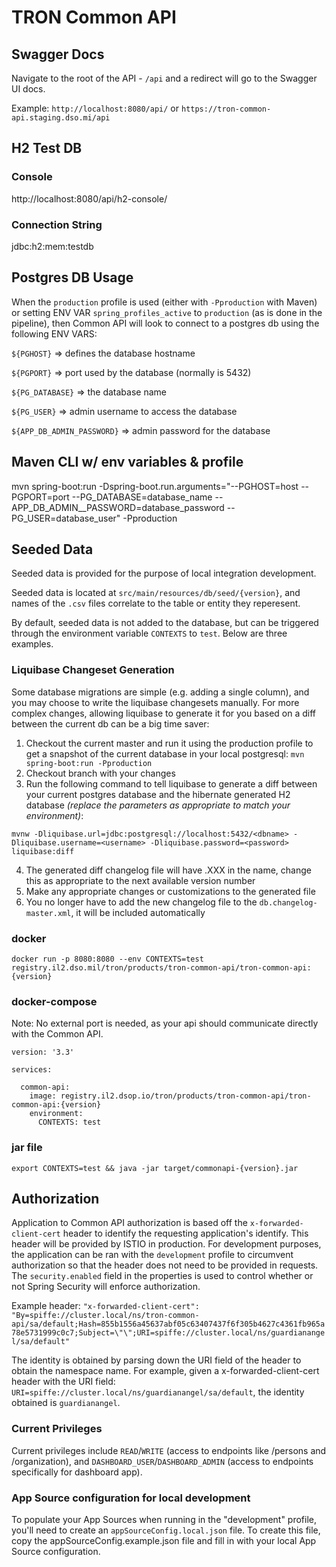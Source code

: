 
# TRON Common API

## Swagger Docs
Navigate to the root of the API - `/api` and a redirect will go to the Swagger UI docs.

Example:
`http://localhost:8080/api/` or `https://tron-common-api.staging.dso.mi/api`

## H2 Test DB

### Console
http://localhost:8080/api/h2-console/

### Connection String
jdbc:h2:mem:testdb

## Postgres DB Usage

When the `production` profile is used (either with `-Pproduction` with Maven) or setting ENV VAR `spring_profiles_active` to `production` (as is done in the pipeline), 
then Common API will look to connect to a postgres db using the following ENV VARS:

`${PGHOST}` => defines the database hostname

`${PGPORT}` => port used by the database (normally is 5432)

`${PG_DATABASE}` => the database name

`${PG_USER}` => admin username to access the database

`${APP_DB_ADMIN_PASSWORD}` => admin password for the database


## Maven CLI w/ env variables & profile
mvn spring-boot:run -Dspring-boot.run.arguments="--PGHOST=host --PGPORT=port --PG_DATABASE=database_name --APP_DB_ADMIN__PASSWORD=database_password --PG_USER=database_user" -Pproduction

## Seeded Data

Seeded data is provided for the purpose of local integration development.

Seeded data is located at `src/main/resources/db/seed/{version}`, and names of the `.csv` files correlate to the table or entity they reperesent.

By default, seeded data is not added to the database, but can be triggered through the environment variable `CONTEXTS` to `test`. Below are three examples.

### Liquibase Changeset Generation

Some database migrations are simple (e.g. adding a single column), and you may choose to write the liquibase changesets manually. For more complex changes, allowing liquibase to generate it for you based on a diff between the current db can be a big time saver:

1. Checkout the current master and run it using the production profile to get a snapshot of the current database in your local postgresql:
`mvn spring-boot:run -Pproduction`
2. Checkout branch with your changes
3. Run the following command to tell liquibase to generate a diff between your current postgres database and the hibernate generated H2 database *(replace the parameters as appropriate to match your environment)*:
```
mvnw -Dliquibase.url=jdbc:postgresql://localhost:5432/<dbname> -Dliquibase.username=<username> -Dliquibase.password=<password> liquibase:diff
```
4. The generated diff changelog file will have .XXX in the name, change this as appropriate to the next available version number
5. Make any appropriate changes or customizations to the generated file
6. You no longer have to add the new changelog file to the `db.changelog-master.xml`, it will be included automatically


### docker
`docker run -p 8080:8080 --env CONTEXTS=test registry.il2.dso.mil/tron/products/tron-common-api/tron-common-api:{version}`

### docker-compose
Note: No external port is needed, as your api should communicate directly with the Common API.
```
version: '3.3'

services:

  common-api:
    image: registry.il2.dsop.io/tron/products/tron-common-api/tron-common-api:{version}
    environment:
      CONTEXTS: test
```

### jar file
`export CONTEXTS=test && java -jar target/commonapi-{version}.jar`


## Authorization
Application to Common API authorization is based off the `x-forwarded-client-cert` header to identify the requesting application's identify. This header will be provided by ISTIO in production. For development purposes, the application can be ran with the `development` profile to circumvent authorization so that the header does not need to be provided in requests. The `security.enabled` field in the properties is used to control whether or not Spring Security will enforce authorization.

Example header: `"x-forwarded-client-cert": "By=spiffe://cluster.local/ns/tron-common-api/sa/default;Hash=855b1556a45637abf05c63407437f6f305b4627c4361fb965a78e5731999c0c7;Subject=\"\";URI=spiffe://cluster.local/ns/guardianangel/sa/default"`

The identity is obtained by parsing down the URI field of the header to obtain the namespace name. For example, given a x-forwarded-client-cert header with the URI field: `URI=spiffe://cluster.local/ns/guardianangel/sa/default`, the identity obtained is `guardianangel`.

### Current Privileges
Current privileges include `READ`/`WRITE` (access to endpoints like /persons and /organization), and `DASHBOARD_USER`/`DASHBOARD_ADMIN` (access to endpoints specifically for dashboard app).

### App Source configuration for local development
To populate your App Sources when running in the "development" profile, you'll need to create an `appSourceConfig.local.json` file. To create this file, copy the appSourceConfig.example.json file and fill in with your local App Source configuration.